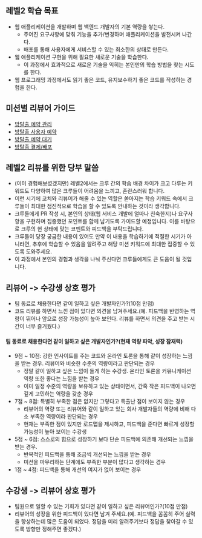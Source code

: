 ## 레벨2 학습 목표

* 웹 애플리케이션을 개발하며 웹 백엔드 개발자의 기본 역량을 쌓는다.
  * 주어진 요구사항에 맞춰 기능을 추가/변경하며 애플리케이션을 발전시켜 나간다.
  * 배포를 통해 사용자에게 서비스할 수 있는 최소한의 상태로 만든다.
* 웹 애플리케이션 구현을 위해 필요한 새로운 기술을 학습한다.
  * 이 과정에서 효과적으로 새로운 기술을 익히는 본인만의 학습 방법을 찾는 시도를 한다.
* 웹 프로그래밍 과정에서도 읽기 좋은 코드, 유지보수하기 좋은 코드를 작성하는 경험을 한다.


## 미션별 리뷰어 가이드

* [방탈출 예약 관리](./roomescape-admin.md)
* [방탈출 사용자 예약](./roomescape-user-reservation.md)
* [방탈출 예약 대기](./roomescape-wating.md)
* [방탈출 결제/배포](./roomescape-payment.md)


## 레벨2 리뷰를 위한 당부 말씀

* (이미 경험해보셨겠지만) 레벨2에서는 크루 간의 학습 배경 차이가 크고 다루는 키워드도 다양하여 많은 크루들이 어려움을 느끼고, 혼란스러워 합니다.
* 이런 시기에 코치와 리뷰어가 해줄 수 있는 역할은 쏟아지는 학습 키워드 속에서 크루들이 최대한 점진적으로 학습을 할 수 있도록 안내하는 것이라 생각합니다.
* 크루들에게 PR 작성 시, 본인의 상태(웹 서비스 개발에 얼마나 친숙한지)나 요구사항을 구현하며 집중했던 포인트를 함께 남기도록 가이드할 예정입니다. 이를 바탕으로 크루의 현 상태에 맞는 코멘트와 피드백을 부탁드립니다. 
* 크루들이 당장 궁금한 내용이 있어도 만약 이 내용을 학습하기에 적절한 시기가 아니라면, 추후에 학습할 수 있음을 알려주고 해당 미션 키워드에 최대한 집중할 수 있도록 도와주세요.
* 이 과정에서 본인의 경험과 생각을 나눠 주신다면 크루들에게도 큰 도움이 될 것입니다.


## 리뷰어 -> 수강생 상호 평가

* 팀 동료로 채용한다면 같이 일하고 싶은 개발자인가?(10점 만점)
* 코드 리뷰를 하면서 느낀 점이 있다면 의견을 남겨주세요.(예. 피드백을 반영하는 역량이 뛰어나 앞으로 성장 가능성이 높아 보인다. 리뷰를 하면서 의견을 주고 받는 시간이 너무 즐거웠다.)

#### 팀 동료로 채용한다면 같이 일하고 싶은 개발자인가?(현재 역량 파악, 성장 잠재력)

* 9점 ~ 10점: 강한 인사이트를 주는 코드와 온라인 토론을 통해 같이 성장하는 느낌을 받는 경우. 리뷰어와 비슷한 수준의 역량이라고 판단되는 경우
    * 정말 같이 일하고 싶은 느낌이 들게 하는 수강생. 온라인 토론을 커뮤니케이션 역량 또한 좋다는 느낌을 받는 경우
    * 이미 일정 수준의 역량을 보유하고 있는 상태이면서, 간혹 작은 피드백이 나오면 깊게 고민하는 역량을 갖춘 경우
* 7점 ~ 8점: 특별히 부족한 점은 없지만 그렇다고 특출난 점이 보이지 않는 경우
    * 리뷰어의 역량 또는 리뷰어와 같이 일하고 있는 회사 개발자들의 역량에 비해 다소 부족한 역량이라 판단되는 경우
    * 현재는 부족한 점이 있지만 로드맵을 제시하고, 피드백을 준다면 빠르게 성장할 가능성이 높아 보이는 수강생
* 5점 ~ 6점: 스스로의 힘으로 성장하기 보다 단순 피드백에 의존해 개선되는 느낌을 받는 경우.
    * 반복적인 피드백을 통해 조금씩 개선되는 느낌을 받는 경우
    * 미션을 마무리하는 단계에도 부족한 부분이 많다고 생각하는 경우
* 1점 ~ 4점: 피드백을 통해 개선의 여지가 없어 보이는 경우


## 수강생 -> 리뷰어 상호 평가

* 팀원으로 일할 수 있는 기회가 있다면 같이 일하고 싶은 리뷰어인가?(10점 만점)
* 리뷰어의 성장을 위한 피드백이 있다면 남겨 주세요.(예. 피드백을 꼼꼼히 주어 실력을 향상하는데 많은 도움이 되었다. 정답을 미리 알려주기보다 정답을 찾아갈 수 있도록 방향만 정해주면 좋겠다.)
